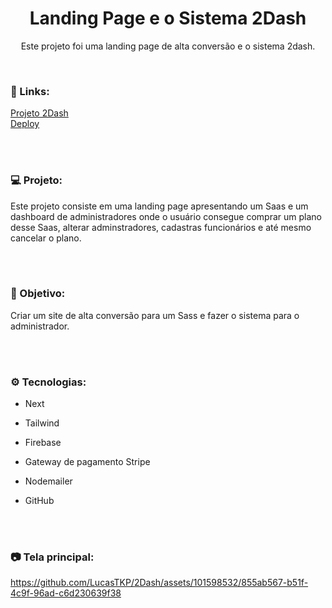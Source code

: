 <h1 align="center">Landing Page e o Sistema 2Dash</h1>
<p align="center">Este projeto foi uma landing page de alta conversão e o sistema 2dash.</p> <br />

### 🔗 Links:
<a href="https://github.com/LucasTKP/2Dash">Projeto 2Dash</a></br>
<a href="https://www.2docs.app/">Deploy</a></br>

</br>
</br>

### 💻 Projeto:

Este projeto consiste em uma landing page apresentando um Saas e um dashboard de administradores onde o usuário consegue comprar um plano desse Saas, alterar adminstradores, cadastras funcionários e até mesmo cancelar o plano.
 
<br /> <br />

### 🎯 Objetivo:

Criar um site de alta conversão para um Sass e fazer o sistema para o administrador.

<br /> <br />

### ⚙️ Tecnologias:

- Next
- Tailwind
- Firebase
- Gateway de pagamento Stripe
- Nodemailer
- GitHub

  <br /> <br />

### 📷 Tela principal:

https://github.com/LucasTKP/2Dash/assets/101598532/855ab567-b51f-4c9f-96ad-c6d230639f38

<br />

